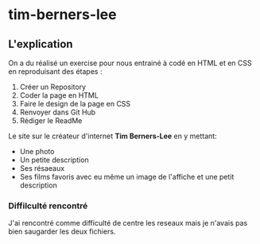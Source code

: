 # tim-berners-lee

## L'explication

On a du réalisé un exercise pour nous entrainé à codé en HTML et en CSS en reproduisant des étapes :
1. Créer un Repository
2. Coder la page en HTML
3. Faire le design de la page en CSS
4. Renvoyer dans Git Hub
5. Rédiger le ReadMe

Le site sur le créateur d'internet **Tim Berners-Lee** en y mettant:
* Une photo
* Un petite description
* Ses résaeaux
* Ses films favoris avec eu même un image de l'affiche et une petit description

### Diffilculté rencontré
J'ai rencontré comme difficulté de centre les reseaux mais je n'avais pas bien saugarder les deux fichiers.